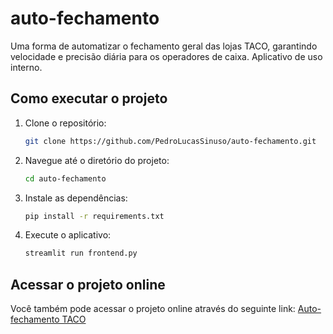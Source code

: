 # auto-fechamento
Uma forma de automatizar o fechamento geral das lojas TACO, garantindo velocidade e precisão diária para os operadores de caixa. Aplicativo de uso interno.

## Como executar o projeto

1. Clone o repositório:
    ```bash
    git clone https://github.com/PedroLucasSinuso/auto-fechamento.git
    ```

2. Navegue até o diretório do projeto:
    ```bash
    cd auto-fechamento
    ```

3. Instale as dependências:
    ```bash
    pip install -r requirements.txt
    ```

4. Execute o aplicativo:
    ```bash
    streamlit run frontend.py
    ```

## Acessar o projeto online

Você também pode acessar o projeto online através do seguinte link:
[Auto-fechamento TACO](https://auto-fechamento.streamlit.app)
